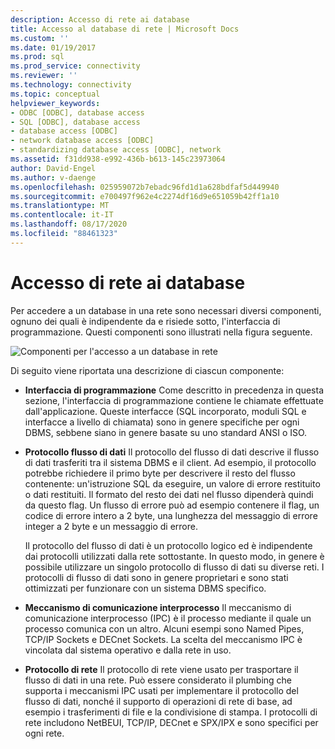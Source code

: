 ```yaml
---
description: Accesso di rete ai database
title: Accesso al database di rete | Microsoft Docs
ms.custom: ''
ms.date: 01/19/2017
ms.prod: sql
ms.prod_service: connectivity
ms.reviewer: ''
ms.technology: connectivity
ms.topic: conceptual
helpviewer_keywords:
- ODBC [ODBC], database access
- SQL [ODBC], database access
- database access [ODBC]
- network database access [ODBC]
- standardizing database access [ODBC], network
ms.assetid: f31dd938-e992-436b-b613-145c23973064
author: David-Engel
ms.author: v-daenge
ms.openlocfilehash: 025959072b7ebadc96fd1d1a628bdfaf5d449940
ms.sourcegitcommit: e700497f962e4c2274df16d9e651059b42ff1a10
ms.translationtype: MT
ms.contentlocale: it-IT
ms.lasthandoff: 08/17/2020
ms.locfileid: "88461323"
---
```

# <a name="network-database-access"></a>Accesso di rete ai database
Per accedere a un database in una rete sono necessari diversi componenti, ognuno dei quali è indipendente da e risiede sotto, l'interfaccia di programmazione. Questi componenti sono illustrati nella figura seguente.  
  
 ![Componenti per l'accesso a un database in rete](../../odbc/reference/media/pr04.gif "Pr04")  
  
 Di seguito viene riportata una descrizione di ciascun componente:  
  
-   **Interfaccia di programmazione** Come descritto in precedenza in questa sezione, l'interfaccia di programmazione contiene le chiamate effettuate dall'applicazione. Queste interfacce (SQL incorporato, moduli SQL e interfacce a livello di chiamata) sono in genere specifiche per ogni DBMS, sebbene siano in genere basate su uno standard ANSI o ISO.  
  
-   **Protocollo flusso di dati** Il protocollo del flusso di dati descrive il flusso di dati trasferiti tra il sistema DBMS e il client. Ad esempio, il protocollo potrebbe richiedere il primo byte per descrivere il resto del flusso contenente: un'istruzione SQL da eseguire, un valore di errore restituito o dati restituiti. Il formato del resto dei dati nel flusso dipenderà quindi da questo flag. Un flusso di errore può ad esempio contenere il flag, un codice di errore intero a 2 byte, una lunghezza del messaggio di errore integer a 2 byte e un messaggio di errore.  
  
     Il protocollo del flusso di dati è un protocollo logico ed è indipendente dai protocolli utilizzati dalla rete sottostante. In questo modo, in genere è possibile utilizzare un singolo protocollo di flusso di dati su diverse reti. I protocolli di flusso di dati sono in genere proprietari e sono stati ottimizzati per funzionare con un sistema DBMS specifico.  
  
-   **Meccanismo di comunicazione interprocesso** Il meccanismo di comunicazione interprocesso (IPC) è il processo mediante il quale un processo comunica con un altro. Alcuni esempi sono Named Pipes, TCP/IP Sockets e DECnet Sockets. La scelta del meccanismo IPC è vincolata dal sistema operativo e dalla rete in uso.  
  
-   **Protocollo di rete** Il protocollo di rete viene usato per trasportare il flusso di dati in una rete. Può essere considerato il plumbing che supporta i meccanismi IPC usati per implementare il protocollo del flusso di dati, nonché il supporto di operazioni di rete di base, ad esempio i trasferimenti di file e la condivisione di stampa. I protocolli di rete includono NetBEUI, TCP/IP, DECnet e SPX/IPX e sono specifici per ogni rete.
